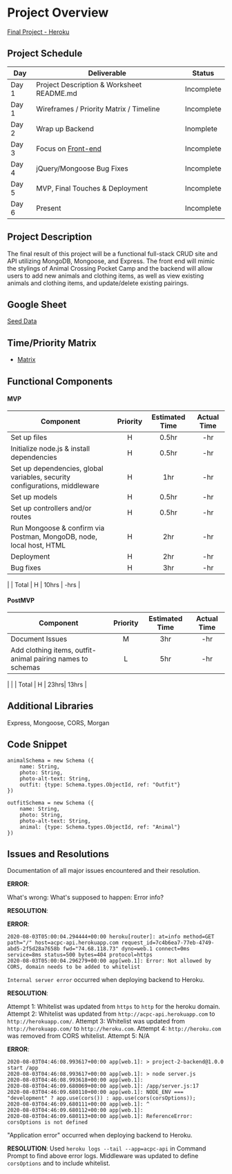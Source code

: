 # Project Overview

[Final Project - Heroku](https://acpc-api.herokuapp.com/)

## Project Schedule

|  Day | Deliverable | Status
|---|---| ---|
|Day 1| Project Description & Worksheet README.md | Incomplete
|Day 1| Wireframes / Priority Matrix / Timeline | Incomplete
|Day 2| Wrap up Backend | Inomplete
|Day 3| Focus on [Front-end](https://github.com/weilyl/project-2-frontend) | Incomplete
|Day 4| jQuery/Mongoose Bug Fixes | Incomplete
|Day 5| MVP, Final Touches & Deployment | Incomplete
|Day 6| Present | Incomplete

## Project Description

The final result of this project will be a functional full-stack CRUD site and API utilizing MongoDB, Mongoose, and Express. The front end will mimic the stylings of Animal Crossing Pocket Camp and the backend will allow users to add new animals and clothing items, as well as view existing animals and clothing items, and update/delete existing pairings. 

## Google Sheet

[Seed Data](#) 


## Time/Priority Matrix 

- [Matrix](https://res.cloudinary.com/dd3nkph31/image/upload/v1596419399/GAProject02/backendmatrix_zrmdn6.png)

## Functional Components

#### MVP

| Component | Priority | Estimated Time | Actual Time |
| --- | :---: | :---: | :---: | 
| Set up files | H | 0.5hr | -hr |
| Initialize node.js & install dependencies | H | 0.5hr | -hr |
| Set up dependencies, global variables, security configurations, middleware | H | 1hr | -hr |
| Set up models | H | 0.5hr | -hr | 
| Set up controllers and/or routes | H | 0.5hr | -hr |
| Run Mongoose & confirm via Postman, MongoDB, node, local host, HTML | H | 2hr | -hr | 
| Deployment | H | 2hr | -hr | 
| Bug fixes | H | 3hr | -hr|
|
| Total | H | 10hrs | -hrs | 


#### PostMVP 

| Component | Priority | Estimated Time | Actual Time |
| --- | :---: |  :---: | :---: | 
| Document Issues | M | 3hr | -hr |
| Add clothing items, outfit-animal pairing names to schemas | L | 5hr | -hr |
| 
|
| Total | H | 23hrs| 13hrs | 

## Additional Libraries

Express, Mongoose, CORS, Morgan


## Code Snippet

```
animalSchema = new Schema ({
    name: String, 
    photo: String,
    photo-alt-text: String,
    outfit: {type: Schema.types.ObjectId, ref: "Outfit"}
})
```

```
outfitSchema = new Schema ({
    name: String,
    photo: String, 
    photo-alt-text: String,
    animal: {type: Schema.types.ObjectId, ref: "Animal"}
})
```


## Issues and Resolutions

Documentation of all major issues encountered and their resolution.

**ERROR**: 

What's wrong:
What's supposed to happen:
Error info?

**RESOLUTION**: 

**ERROR**: 

```
2020-08-03T05:00:04.294444+00:00 heroku[router]: at=info method=GET path="/" host=acpc-api.herokuapp.com request_id=7c4b6ea7-77eb-4749-abd5-2f5d28a7658b fwd="74.68.118.73" dyno=web.1 connect=0ms service=8ms status=500 bytes=404 protocol=https
2020-08-03T05:00:04.296279+00:00 app[web.1]: Error: Not allowed by CORS, domain needs to be added to whitelist
```

`Internal server error` occurred when deploying backend to Heroku.  

**RESOLUTION**: 

Attempt 1: Whitelist was updated from `https` to `http` for the heroku domain.
Attempt 2: Whitelist was updated from `http://acpc-api.herokuapp.com` to `http://herokuapp.com/`.
Attempt 3: Whitelist was updated from `http://herokuapp.com/` to `http://heroku.com`.
Attempt 4: `http://heroku.com` was removed from CORS whitelist.
Attempt 5: N/A

**ERROR**: 

```
2020-08-03T04:46:08.993617+00:00 app[web.1]: > project-2-backend@1.0.0 start /app
2020-08-03T04:46:08.993617+00:00 app[web.1]: > node server.js
2020-08-03T04:46:08.993618+00:00 app[web.1]:
2020-08-03T04:46:09.680069+00:00 app[web.1]: /app/server.js:17
2020-08-03T04:46:09.680110+00:00 app[web.1]: NODE_ENV === "development" ? app.use(cors()) : app.use(cors(corsOptions));
2020-08-03T04:46:09.680111+00:00 app[web.1]: ^
2020-08-03T04:46:09.680112+00:00 app[web.1]:
2020-08-03T04:46:09.680113+00:00 app[web.1]: ReferenceError: corsOptions is not defined
```

"Application error" occurred when deploying backend to Heroku. 

**RESOLUTION**: 
Used `heroku logs --tail --app=acpc-api` in Command Prompt to find above error logs. Middleware was updated to define `corsOptions` and to include whitelist. 
